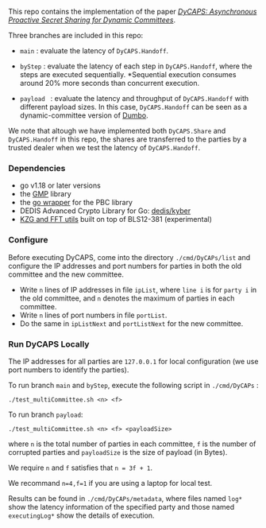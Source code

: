 This repo contains the implementation of the paper [*DyCAPS: Asynchronous Proactive Secret Sharing for Dynamic Committees*](https://eprint.iacr.org/2022/1169).

Three branches are included in this repo:

* `main` :  evaluate the latency of `DyCAPS.Handoff`.

* `byStep` :  evaluate the latency of each step in `DyCAPS.Handoff`, where the steps are executed sequentially. *Sequential execution consumes around 20% more seconds than concurrent execution.

* `payload ` : evaluate the latency and throughput of `DyCAPS.Handoff` with different payload sizes. In this case, `DyCAPS.Handoff` can be seen as a dynamic-committee version of [Dumbo](https://eprint.iacr.org/2020/841.pdf).

We note that altough we have implemented both `DyCAPS.Share` and `DyCAPS.Handoff` in this repo, the shares are transferred to the  parties by a trusted dealer when we test the latency of `DyCAPS.Handoff`.

### Dependencies

* go v1.18 or later versions
* the [GMP](https://gmplib.org/) library
* the [go wrapper](https://github.com/Nik-U/pbc) for the PBC library
* DEDIS Advanced Crypto Library for Go: [dedis/kyber](https://github.com/dedis/kyber)
* [KZG and FFT utils](https://github.com/protolambda/go-kzg) built on top of BLS12-381 (experimental)

### Configure

Before executing DyCAPS, come into the directory `./cmd/DyCAPs/list` and configure the IP addresses and port numbers for parties in both the old committee and the new committee.

* Write `n` lines of IP addresses in file `ipList`, where `line i` is for `party i` in the old committee, and `n` denotes the maximum of parties in each committee.
* Write `n` lines of port numbers in file `portList`.
* Do the same in `ipListNext` and `portListNext` for the new committee.

### Run DyCAPS Locally

The IP addresses for all parties are `127.0.0.1` for local configuration (we use port numbers to identify the parties).

To run branch `main` and `byStep`, execute the following script in `./cmd/DyCAPs` :

`./test_multiCommittee.sh <n> <f>`

To run branch `payload`:

`./test_multiCommittee.sh <n> <f> <payloadSize>`

where `n` is the total number of parties in each committee, `f` is the number of corrupted parties and `payloadSize` is the size of payload (in Bytes).

We require  ` n ` and ` f ` satisfies that ` n = 3f + 1 `.

We recommand ` n=4,f=1 ` if you are using a laptop for local test.

Results can be found in `./cmd/DyCAPs/metadata`, where files named `log*` show the latency information of the specified party and those named `executingLog*` show  the details of execution.

